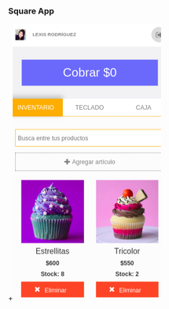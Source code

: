 ### Square App
+![square io](https://github.com/LexisR/square-app/blob/master/img/square.png?raw=true)

